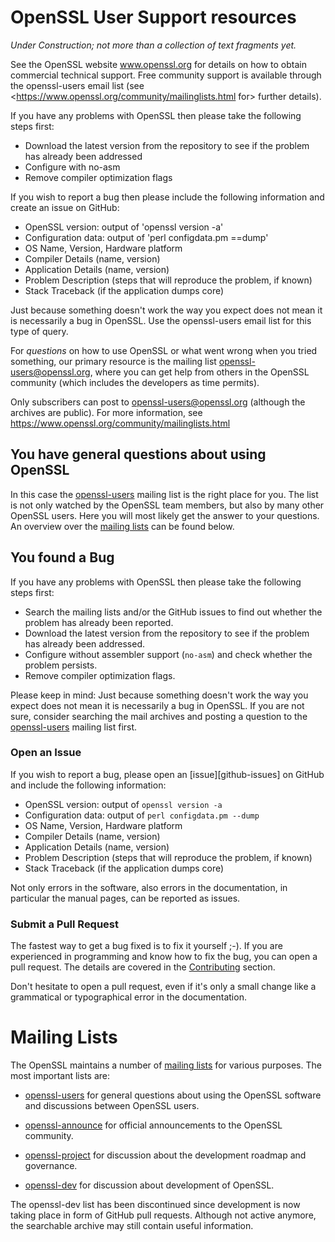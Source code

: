 OpenSSL User Support resources
==============================

_Under Construction; not more than a collection of text fragments yet._

See the OpenSSL website www.openssl.org for details on how to obtain
commercial technical support. Free community support is available through the
openssl-users email list (see
<https://www.openssl.org/community/mailinglists.html for> further details).

If you have any problems with OpenSSL then please take the following steps
first:

 - Download the latest version from the repository
   to see if the problem has already been addressed
 - Configure with no-asm
 - Remove compiler optimization flags

If you wish to report a bug then please include the following information
and create an issue on GitHub:

 - OpenSSL version: output of 'openssl version -a'
 - Configuration data: output of 'perl configdata.pm ==dump'
 - OS Name, Version, Hardware platform
 - Compiler Details (name, version)
 - Application Details (name, version)
 - Problem Description (steps that will reproduce the problem, if known)
 - Stack Traceback (if the application dumps core)

Just because something doesn't work the way you expect does not mean it
is necessarily a bug in OpenSSL. Use the openssl-users email list for this type
of query.

For *questions* on how to use OpenSSL or what went wrong when you
tried something, our primary resource is the mailing list
openssl-users@openssl.org, where you can get help from others in the
OpenSSL community (which includes the developers as time permits).

Only subscribers can post to openssl-users@openssl.org (although the
archives are public).
For more information, see <https://www.openssl.org/community/mailinglists.html>

You have general questions about using OpenSSL
----------------------------------------------

In this case the [openssl-users][] mailing list is the right place for you.
The list is not only watched by the OpenSSL team members, but also by many
other OpenSSL users. Here you will most likely get the answer to your questions.
An overview over the [mailing lists](#mailing-lists) can be found below.

You found a Bug
---------------

If you have any problems with OpenSSL then please take the following steps first:

- Search the mailing lists and/or the GitHub issues to find out whether
  the problem has already been reported.
- Download the latest version from the repository to see if the problem
  has already been addressed.
- Configure without assembler support (`no-asm`) and check whether the
  problem persists.
- Remove compiler optimization flags.

Please keep in mind: Just because something doesn't work the way you expect
does not mean it is necessarily a bug in OpenSSL. If you are not sure,
consider searching the mail archives and posting a question to the
[openssl-users][] mailing list first.

### Open an Issue

If you wish to report a bug, please open an [issue][github-issues] on GitHub
and include the following information:

- OpenSSL version: output of `openssl version -a`
- Configuration data: output of `perl configdata.pm --dump`
- OS Name, Version, Hardware platform
- Compiler Details (name, version)
- Application Details (name, version)
- Problem Description (steps that will reproduce the problem, if known)
- Stack Traceback (if the application dumps core)

Not only errors in the software, also errors in the documentation, in
particular the manual pages, can be reported as issues.

### Submit a Pull Request

The fastest way to get a bug fixed is to fix it yourself ;-). If you are
experienced in programming and know how to fix the bug, you can open a
pull request. The details are covered in the [Contributing](#contributing) section.

Don't hesitate to open a pull request, even if it's only a small change
like a grammatical or typographical error in the documentation.

Mailing Lists
=============

The OpenSSL maintains a number of [mailing lists][] for various purposes.
The most important lists are:

- [openssl-users][] for general questions about using the OpenSSL software
                    and discussions between OpenSSL users.

- [openssl-announce][] for official announcements to the OpenSSL community.

- [openssl-project][]  for discussion about the development roadmap
                       and governance.

- [openssl-dev][]      for discussion about development of OpenSSL.

The openssl-dev list has been discontinued since development is now taking
place in form of GitHub pull requests. Although not active anymore, the
searchable archive may still contain useful information.

<!-- Links -->

[mailing lists]:     https://www.openssl.org/community/mailinglists.html
[openssl-users]:     https://mta.openssl.org/mailman/listinfo/openssl-users
[openssl-announce]:  https://mta.openssl.org/mailman/listinfo/openssl-announce
[openssl-project]:   https://mta.openssl.org/mailman/listinfo/openssl-project
[openssl-dev]:       https://mta.openssl.org/mailman/listinfo/openssl-dev
